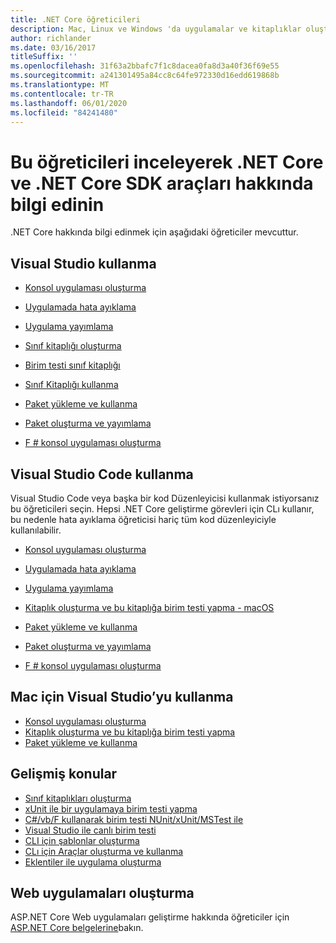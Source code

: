 ```yaml
---
title: .NET Core öğreticileri
description: Mac, Linux ve Windows 'da uygulamalar ve kitaplıklar oluşturmak için .NET Core 'u öğrenmeye yönelik öğreticileri izleyin.
author: richlander
ms.date: 03/16/2017
titleSuffix: ''
ms.openlocfilehash: 31f63a2bbafc7f1c8dacea0fa8d3a40f36f69e55
ms.sourcegitcommit: a241301495a84cc8c64fe972330d16edd619868b
ms.translationtype: MT
ms.contentlocale: tr-TR
ms.lasthandoff: 06/01/2020
ms.locfileid: "84241480"
---
```

# <a name="learn-net-core-and-the-net-core-sdk-tools-by-exploring-these-tutorials"></a>Bu öğreticileri inceleyerek .NET Core ve .NET Core SDK araçları hakkında bilgi edinin

.NET Core hakkında bilgi edinmek için aşağıdaki öğreticiler mevcuttur.

## <a name="use-visual-studio"></a>Visual Studio kullanma

- [Konsol uygulaması oluşturma](with-visual-studio.md)
- [Uygulamada hata ayıklama](debugging-with-visual-studio.md)
- [Uygulama yayımlama](publishing-with-visual-studio.md)
- [Sınıf kitaplığı oluşturma](library-with-visual-studio.md)
- [Birim testi sınıf kitaplığı](testing-library-with-visual-studio.md)
- [Sınıf Kitaplığı kullanma](consuming-library-with-visual-studio.md)
- [Paket yükleme ve kullanma](/nuget/quickstart/install-and-use-a-package-in-visual-studio)
- [Paket oluşturma ve yayımlama](/nuget/quickstart/create-and-publish-a-package-using-visual-studio)

- [F # konsol uygulaması oluşturma](../../fsharp/get-started/get-started-visual-studio.md)

## <a name="use-visual-studio-code"></a>Visual Studio Code kullanma

Visual Studio Code veya başka bir kod Düzenleyicisi kullanmak istiyorsanız bu öğreticileri seçin. Hepsi .NET Core geliştirme görevleri için CLı kullanır, bu nedenle hata ayıklama öğreticisi hariç tüm kod düzenleyiciyle kullanılabilir.

- [Konsol uygulaması oluşturma](with-visual-studio-code.md)
- [Uygulamada hata ayıklama](debugging-with-visual-studio-code.md)
- [Uygulama yayımlama](publishing-with-visual-studio-code.md)
- [Kitaplık oluşturma ve bu kitaplığa birim testi yapma - macOS](using-on-macos.md)
- [Paket yükleme ve kullanma](/nuget/quickstart/install-and-use-a-package-using-the-dotnet-cli)
- [Paket oluşturma ve yayımlama](/nuget/quickstart/create-and-publish-a-package-using-the-dotnet-cli)

- [F # konsol uygulaması oluşturma](../../fsharp/get-started/get-started-vscode.md)

## <a name="use-visual-studio-for-mac"></a>Mac için Visual Studio’yu kullanma

- [Konsol uygulaması oluşturma](using-on-mac-vs.md)
- [Kitaplık oluşturma ve bu kitaplığa birim testi yapma](using-on-mac-vs-full-solution.md)
- [Paket yükleme ve kullanma](/nuget/quickstart/install-and-use-a-package-in-visual-studio-mac)

## <a name="advanced-topics"></a>Gelişmiş konular

- [Sınıf kitaplıkları oluşturma](libraries.md)
- [xUnit ile bir uygulamaya birim testi yapma](testing-with-cli.md)
- [C#/vb/F kullanarak birim testi NUnit/xUnit/MSTest ile](../testing/index.md)
- [Visual Studio ile canlı birim testi](/visualstudio/test/live-unit-testing-start)
- [CLI için şablonlar oluşturma](cli-templates-create-item-template.md)
- [CLı için Araçlar oluşturma ve kullanma](../tools/global-tools-how-to-create.md)
- [Eklentiler ile uygulama oluşturma](creating-app-with-plugin-support.md)

## <a name="create-web-apps"></a>Web uygulamaları oluşturma

ASP.NET Core Web uygulamaları geliştirme hakkında öğreticiler için [ASP.NET Core belgelerine](/aspnet/core/)bakın.
